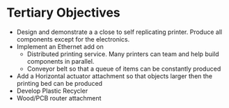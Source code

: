 Tertiary Objectives
===================

- Design and demonstrate a a close to self replicating printer. Produce all components except for the electronics.
- Implement an Ethernet add on
	- Distributed printing service. Many printers can team and help build components in parallel.
	- Conveyor belt so that a queue of items can be constantly produced
- Add a Horizontal actuator attachment so that objects larger then the printing bed can be produced
- Develop Plastic Recycler
- Wood/PCB router attachment
